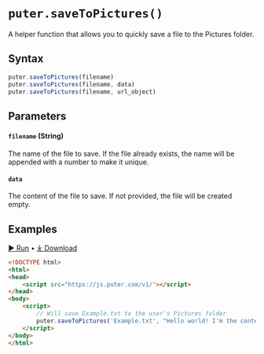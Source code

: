 # `puter.saveToPictures()`
A helper function that allows you to quickly save a file to the Pictures folder.

## Syntax
```js
puter.saveToPictures(filename)
puter.saveToPictures(filename, data)
puter.saveToPictures(filename, url_object)
```

## Parameters
#### `filename` (String)
The name of the file to save. If the file already exists, the name will be appended with a number to make it unique.

#### `data`
The content of the file to save. If not provided, the file will be created empty.

## Examples

<a href="https://puter.com/app/savetopictures-example" target="_blank" class="example-code-link">▶︎ Run</a>
<span class="bull">&bull;</span>
<a href="https://puter.com/?name=saveToPictures&is_dir=1&download=https%3A%2F%2Fapi.puter.com%2Ffile%3Fuid%3D6901de14-ff8f-4527-97f0-dbdd1d99ef40%26expires%3D10001673402411%26signature%3Dc38882fb81c9bc14c5364643cb48e9bc38db589d5bce84aaf0e84253420469ba" target="_blank" class="example-code-link">⤓ Download</a>

```html
<!DOCTYPE html>
<html>
<head>
    <script src="https://js.puter.com/v1/"></script>
</head>
<body>
    <script>
        // Will save Example.txt to the user's Pictures folder
        puter.saveToPictures('Example.txt', "Hello world! I'm the content of this file.");
    </script>
</body>
</html>
```
